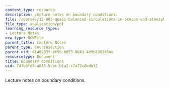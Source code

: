 ```yaml
---
content_type: resource
description: Lecture notes on boundary conditions.
file: /courses/12-803-quasi-balanced-circulations-in-oceans-and-atmospheres-fall-2009/74fb3fe5a8f55cbcb1a2c7a72c0bdbf2_MIT12_803F09_lec11.pdf
file_type: application/pdf
learning_resource_types:
- Lecture Notes
ocw_type: OCWFile
parent_title: Lecture Notes
parent_type: CourseSection
parent_uid: 6146903f-0e96-b853-0643-4d968983054e
resourcetype: Document
title: Boundary conditions
uid: 74fb3fe5-a8f5-5cbc-b1a2-c7a72c0bdbf2
---
```

Lecture notes on boundary conditions.

